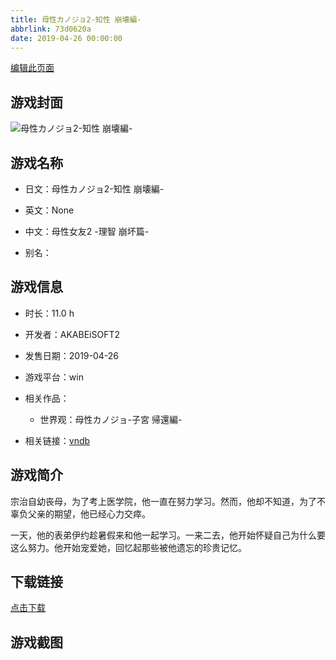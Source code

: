 ```yaml
---
title: 母性カノジョ2-知性 崩壊編-
abbrlink: 73d0620a
date: 2019-04-26 00:00:00
---
```

[编辑此页面](https://github.com/ACG-3/ADV3-source/blob/main/source/_posts/games/%E6%AF%8D%E6%80%A7%E3%82%AB%E3%83%8E%E3%82%B8%E3%83%A72-%E7%9F%A5%E6%80%A7%20%E5%B4%A9%E5%A3%8A%E7%B7%A8-.md)

## 游戏封面

![母性カノジョ2-知性 崩壊編-](https://pan.timero.xyz/d/onedrive/img_lib_001/%E6%AF%8D%E6%80%A7%E3%82%AB%E3%83%8E%E3%82%B8%E3%83%A72-%E7%9F%A5%E6%80%A7%20%E5%B4%A9%E5%A3%8A%E7%B7%A8-_cover.avif)


## 游戏名称

- 日文：母性カノジョ2-知性 崩壊編-
- 英文：None
- 中文：母性女友2 -理智 崩坏篇-

- 别名：


## 游戏信息

- 时长：11.0 h
- 开发者：AKABEiSOFT2
- 发售日期：2019-04-26
- 游戏平台：win
- 相关作品：
   - 世界观：母性カノジョ-子宮 帰還編-

- 相关链接：[vndb](https://vndb.org/v25328)


## 游戏简介

宗治自幼丧母，为了考上医学院，他一直在努力学习。然而，他却不知道，为了不辜负父亲的期望，他已经心力交瘁。

一天，他的表弟伊约趁暑假来和他一起学习。一来二去，他开始怀疑自己为什么要这么努力。他开始宠爱她，回忆起那些被他遗忘的珍贵记忆。




## 下载链接

[点击下载](https://pan.timero.xyz/onedrive/adv_lib_001/%E6%AF%8D%E6%80%A7%E3%82%AB%E3%83%8E%E3%82%B8%E3%83%A72-%E7%9F%A5%E6%80%A7%20%E5%B4%A9%E5%A3%8A%E7%B7%A8-)


## 游戏截图



